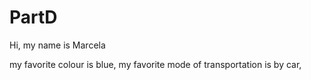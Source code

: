 # PartD
Hi, my name is Marcela

my favorite colour is blue,
my favorite mode of transportation is by car,
